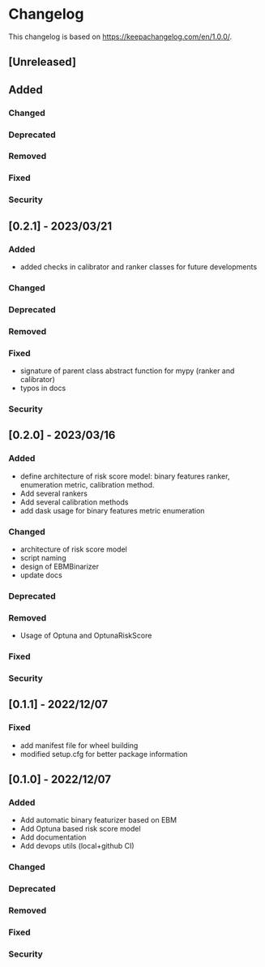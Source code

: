 # Changelog
This changelog is based on https://keepachangelog.com/en/1.0.0/.

## [Unreleased]
## Added
### Changed
### Deprecated
### Removed
### Fixed
### Security

## [0.2.1] - 2023/03/21
### Added
- added checks in calibrator and ranker classes for future developments
### Changed
### Deprecated
### Removed
### Fixed
- signature of parent class abstract function for mypy (ranker and calibrator)
- typos in docs
### Security

## [0.2.0] - 2023/03/16
### Added
- define architecture of risk score model: binary features ranker, enumeration metric, calibration method.
- Add several rankers
- Add several calibration methods
- add dask usage for binary features metric enumeration
### Changed
- architecture of risk score model
- script naming
- design of EBMBinarizer
- update docs
### Deprecated
### Removed
- Usage of Optuna and OptunaRiskScore
### Fixed
### Security

## [0.1.1] - 2022/12/07
### Fixed
- add manifest file for wheel building
- modified setup.cfg for better package information


## [0.1.0] - 2022/12/07
### Added
- Add automatic binary featurizer based on EBM
- Add Optuna based risk score model
- Add documentation
- Add devops utils (local+github CI)
### Changed
### Deprecated
### Removed
### Fixed
### Security
